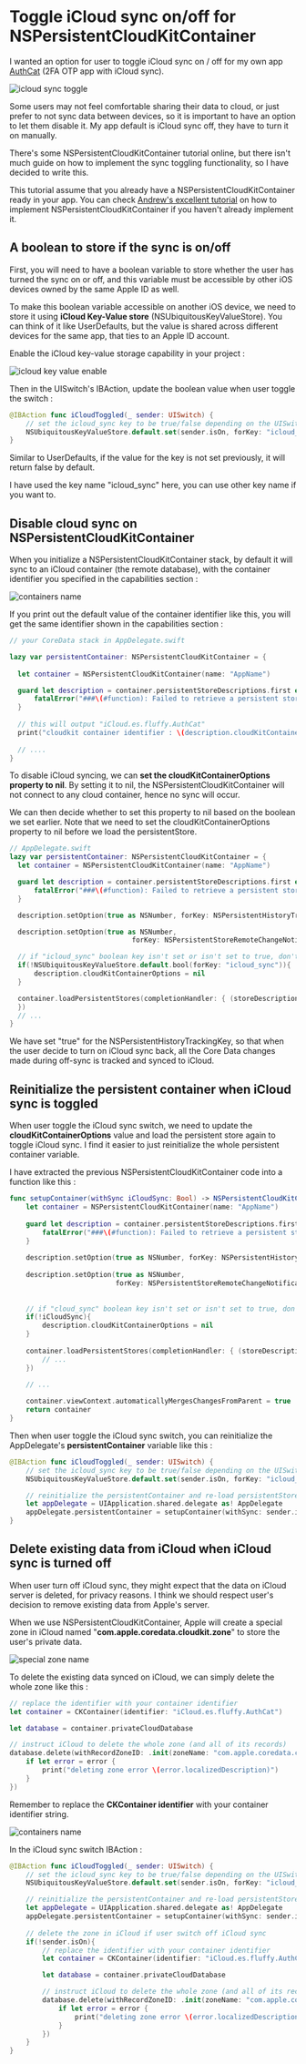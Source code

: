 # Toggle iCloud sync on/off for NSPersistentCloudKitContainer

I wanted an option for user to toggle iCloud sync on / off for my own app [AuthCat](https://authcat.app) (2FA OTP app with iCloud sync).

![icloud sync toggle](https://iosimage.s3.amazonaws.com/2020/81-toggle-icloud-sync/icloudsync.png)



Some users may not feel comfortable sharing their data to cloud, or just prefer to not sync data between devices, so it is important to have an option to let them disable it. My app default is iCloud sync off, they have to turn it on manually.



There's some NSPersistentCloudKitContainer tutorial online, but there isn't much guide on how to implement the sync toggling functionality, so I have decided to write this.



This tutorial assume that you already have a NSPersistentCloudKitContainer ready in your app. You can check [Andrew's excellent tutorial](https://www.andrewcbancroft.com/blog/ios-development/data-persistence/getting-started-with-nspersistentcloudkitcontainer/) on how to implement NSPersistentCloudKitContainer if you haven't already implement it.



## A boolean to store if the sync is on/off

First, you will need to have a boolean variable to store whether the user has turned the sync on or off, and this variable must be accessible by other iOS devices owned by the same Apple ID as well.



To make this boolean variable accessible on another iOS device, we need to store it using **iCloud Key-Value store** (NSUbiquitousKeyValueStore). You can think of it like UserDefaults, but the value is shared across different devices for the same app, that ties to an Apple ID account.



Enable the iCloud key-value storage capability in your project :

![icloud key value enable](https://iosimage.s3.amazonaws.com/2020/81-toggle-icloud-sync/enablekeyvalue.png)



Then in the UISwitch's IBAction, update the boolean value when user toggle the switch :

```swift
@IBAction func iCloudToggled(_ sender: UISwitch) {
    // set the icloud_sync key to be true/false depending on the UISwitch state
    NSUbiquitousKeyValueStore.default.set(sender.isOn, forKey: "icloud_sync")
}
```



Similar to UserDefaults, if the value for the key is not set previously, it will return false by default.



I have used the key name "icloud_sync" here, you can use other key name if you want to.



## Disable cloud sync on NSPersistentCloudKitContainer

When you initialize a NSPersistentCloudKitContainer stack, by default it will sync to an iCloud container (the remote database), with the container identifier you specified in the capabilities section : 

![containers name](https://iosimage.s3.amazonaws.com/2020/81-toggle-icloud-sync/containers.png)



If you print out the default value of the container identifier like this, you will get the same identifier shown in the capabilities section : 

```swift
// your CoreData stack in AppDelegate.swift

lazy var persistentContainer: NSPersistentCloudKitContainer = {
  
  let container = NSPersistentCloudKitContainer(name: "AppName")

  guard let description = container.persistentStoreDescriptions.first else {
      fatalError("###\(#function): Failed to retrieve a persistent store description.")
  }
  
  // this will output "iCloud.es.fluffy.AuthCat"
  print("cloudkit container identifier : \(description.cloudKitContainerOptions?.containerIdentifier)")
  
  // ....
}
```



To disable iCloud syncing, we can **set the cloudKitContainerOptions property to nil**. By setting it to nil, the NSPersistentCloudKitContainer will not connect to any cloud container, hence no sync will occur.



We can then decide whether to set this property to nil based on the boolean we set earlier. Note that we need to set the cloudKitContainerOptions property to nil before we load the persistentStore.



```swift
// AppDelegate.swift
lazy var persistentContainer: NSPersistentCloudKitContainer = {
  let container = NSPersistentCloudKitContainer(name: "AppName")

  guard let description = container.persistentStoreDescriptions.first else {
      fatalError("###\(#function): Failed to retrieve a persistent store description.")
  }

  description.setOption(true as NSNumber, forKey: NSPersistentHistoryTrackingKey)

  description.setOption(true as NSNumber,
                              forKey: NSPersistentStoreRemoteChangeNotificationPostOptionKey)

  // if "icloud_sync" boolean key isn't set or isn't set to true, don't sync to iCloud
  if(!NSUbiquitousKeyValueStore.default.bool(forKey: "icloud_sync")){
      description.cloudKitContainerOptions = nil
  }

  container.loadPersistentStores(completionHandler: { (storeDescription, error) in
  })
  // ...
}
```



We have set "true" for the NSPersistentHistoryTrackingKey, so that when the user decide to turn on iCloud sync back, all the Core Data changes made during off-sync is tracked and synced to iCloud.



## Reinitialize the persistent container when iCloud sync is toggled

When user toggle the iCloud sync switch, we need to update the **cloudKitContainerOptions** value and load the persistent store again to toggle iCloud sync. I find it easier to just reinitialize the whole persistent container variable.


I have extracted the previous NSPersistentCloudKitContainer code into a function  like this :

```swift
func setupContainer(withSync iCloudSync: Bool) -> NSPersistentCloudKitContainer{
    let container = NSPersistentCloudKitContainer(name: "AppName")
    
    guard let description = container.persistentStoreDescriptions.first else {
        fatalError("###\(#function): Failed to retrieve a persistent store description.")
    }
    
    description.setOption(true as NSNumber, forKey: NSPersistentHistoryTrackingKey)
    
    description.setOption(true as NSNumber,
                          forKey: NSPersistentStoreRemoteChangeNotificationPostOptionKey)
    
    
    // if "cloud_sync" boolean key isn't set or isn't set to true, don't sync to iCloud
    if(!iCloudSync){
        description.cloudKitContainerOptions = nil
    }
    
    container.loadPersistentStores(completionHandler: { (storeDescription, error) in
        // ...
    })

    // ...
    
    container.viewContext.automaticallyMergesChangesFromParent = true
    return container
}
```



Then when user toggle the iCloud sync switch, you can reinitialize the AppDelegate's **persistentContainer** variable like this : 

```swift
@IBAction func iCloudToggled(_ sender: UISwitch) {
    // set the icloud_sync key to be true/false depending on the UISwitch state
    NSUbiquitousKeyValueStore.default.set(sender.isOn, forKey: "icloud_sync")

    // reinitialize the persistentContainer and re-load persistentStores
    let appDelegate = UIApplication.shared.delegate as! AppDelegate
    appDelegate.persistentContainer = setupContainer(withSync: sender.isOn)
}
```



## Delete existing data from iCloud when iCloud sync is turned off

When user turn off  iCloud sync, they might expect that the data on iCloud server is deleted, for privacy reasons. I think we should respect user's decision to remove existing data from Apple's server.


When we use NSPersistentCloudKitContainer, Apple will create a special zone in iCloud named "**com.apple.coredata.cloudkit.zone**" to store the user's private data.

![special zone name](https://iosimage.s3.amazonaws.com/2020/81-toggle-icloud-sync/zone.png)



To delete the existing data synced on iCloud, we can simply delete the whole zone like this :

```swift
// replace the identifier with your container identifier
let container = CKContainer(identifier: "iCloud.es.fluffy.AuthCat")

let database = container.privateCloudDatabase

// instruct iCloud to delete the whole zone (and all of its records)
database.delete(withRecordZoneID: .init(zoneName: "com.apple.coredata.cloudkit.zone"), completionHandler: { (zoneID, error) in
    if let error = error {
        print("deleting zone error \(error.localizedDescription)")
    }
})
```



Remember to replace the **CKContainer identifier** with your container identifier string.

![containers name](https://iosimage.s3.amazonaws.com/2020/81-toggle-icloud-sync/containers.png)



In the iCloud sync switch IBAction : 

```swift
@IBAction func iCloudToggled(_ sender: UISwitch) {
    // set the icloud_sync key to be true/false depending on the UISwitch state
    NSUbiquitousKeyValueStore.default.set(sender.isOn, forKey: "icloud_sync")

    // reinitialize the persistentContainer and re-load persistentStores
    let appDelegate = UIApplication.shared.delegate as! AppDelegate
    appDelegate.persistentContainer = setupContainer(withSync: sender.isOn)
  
    // delete the zone in iCloud if user switch off iCloud sync
    if(!sender.isOn){
        // replace the identifier with your container identifier
        let container = CKContainer(identifier: "iCloud.es.fluffy.AuthCat")

        let database = container.privateCloudDatabase

        // instruct iCloud to delete the whole zone (and all of its records)
        database.delete(withRecordZoneID: .init(zoneName: "com.apple.coredata.cloudkit.zone"), completionHandler: { (zoneID, error) in
            if let error = error {
                print("deleting zone error \(error.localizedDescription)")
            }
        })
    }
}
```







